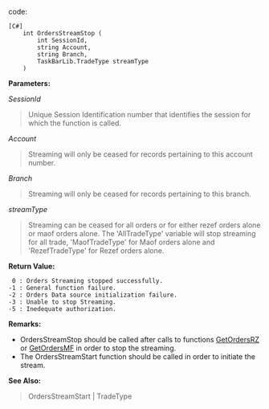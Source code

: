 code:
```
[C#]
    int OrdersStreamStop ( 
        int SessionId, 
        string Account, 
        string Branch, 
        TaskBarLib.TradeType streamType 
    )
```

**Parameters:**

_SessionId_
> Unique Session Identification number that identifies the session for which the function is called.

_Account_
> Streaming will only be ceased for records pertaining to this account number.

_Branch_
> Streaming will only be ceased for records pertaining to this branch.

_streamType_
> Streaming can be ceased for all orders or for either rezef orders alone or maof orders alone. The 'AllTradeType' variable will stop streaming for all trade, 'MaofTradeType' for Maof orders alone and 'RezefTradeType' for Rezef orders alone.

**Return Value:**
```
 0 : Orders Streaming stopped successfully.
-1 : General function failure.
-2 : Orders Data source initialization failure.
-3 : Unable to stop Streaming.
-5 : Inedequate authorization.
```

**Remarks:**
  * OrdersStreamStop should be called after calls to functions [GetOrdersRZ](GetOrdersRZ.md) or [GetOrdersMF](GetOrdersMF.md) in order to stop the streaming.
  * The OrdersStreamStart function should be called in order to initiate the stream.

**See Also:**
> OrdersStreamStart | TradeType